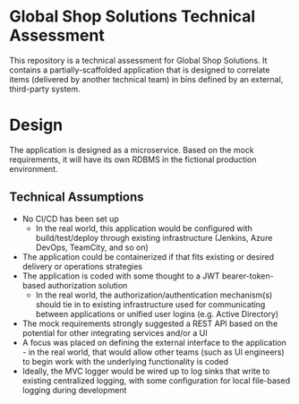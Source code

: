 # Global Shop Solutions Technical Assessment

This repository is a technical assessment for Global Shop Solutions. It contains a partially-scaffolded application that is designed to correlate items (delivered by another technical team) in bins defined by an external, third-party system.

# Design

The application is designed as a microservice. Based on the mock requirements, it will have its own RDBMS in the fictional production environment.

## Technical Assumptions

* No CI/CD has been set up
    * In the real world, this application would be configured with build/test/deploy through existing infrastructure (Jenkins, Azure DevOps, TeamCity, and so on)
* The application could be containerized if that fits existing or desired delivery or operations strategies
* The application is coded with some thought to a JWT bearer-token-based authorization solution
    * In the real world, the authorization/authentication mechanism(s) should tie in to existing infrastructure used for communicating between applications or unified user logins (e.g. Active Directory)
* The mock requirements strongly suggested a REST API based on the potential for other integrating services and/or a UI
* A focus was placed on defining the external interface to the application - in the real world, that would allow other teams (such as UI engineers) to begin work with the underlying functionality is coded
* Ideally, the MVC logger would be wired up to log sinks that write to existing centralized logging, with some configuration for local file-based logging during development